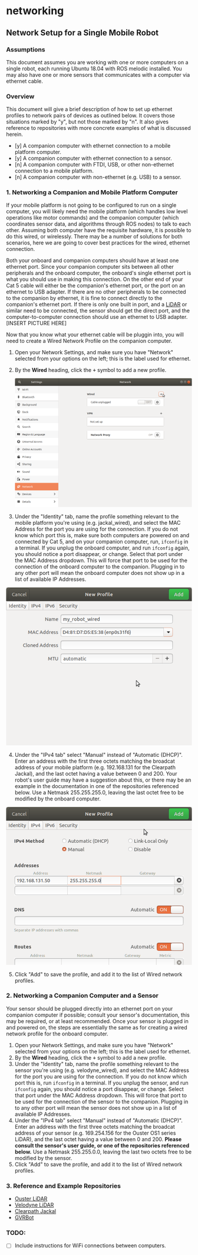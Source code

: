 # networking
## Network Setup for a Single Mobile Robot


### Assumptions
This document assumes you are working with one or more computers on a single robot, each running Ubuntu 18.04 with ROS melodic installed.  You may also have one or more sensors that communicates with a computer via ethernet cable.

### Overview
This document will give a brief description of how to set up ethernet profiles to network pairs of devices as outlined below.  It covers those situations marked by "y", but not those marked by "n".  It also gives reference to repositories with more concrete examples of what is discussed herein.

- [y] A companion computer with ethernet connection to a mobile platform computer.
- [y] A companion computer with ethernet connection to a sensor.
- [n] A companion computer with FTDI, USB, or other non-ethernet connection to a mobile platform.
- [n] A companion computer with non-ethernet (e.g. USB) to a sensor.

### 1. Networking a Companion and Mobile Platform Computer
If your mobile platform is not going to be configured to run on a single computer, you will likely need the mobile platform (which handles low level operations like motor commands) and the companion computer (which coordinates sensor data, and algorithms through ROS nodes) to talk to each other.  Assuming both computer have the requisite hardware, it is possible to do this wired, or wirelessly.  There may be a number of solutions for both scenarios, here we are going to cover best practices for the wired, ethernet connection.

Both your onboard and companion computers should have at least one ethernet port.  Since your companion computer sits between all other peripherals and the onboard computer, the onboard's single ethernet port is what you should use in making this connection.  On the other end of your Cat 5 cable will either be the companion's ethernet port, or the port on an ethernet to USB adapter.  If there are no other peripherals to be connected to the companion by ethernet, it is fine to connect directly to the companion's ethernet port.  If there is only one built in port, and a [LiDAR](https://github.com/westpoint-robotics/usma_LiDAR) or similar need to be connected, the sensor should get the direct port, and the computer-to-computer connection should use an ethernet to USB adapter. [INSERT PICTURE HERE]

Now that you know what your ethernet cable will be pluggin into, you will need to create a Wired Network Profile on the companion computer.
1. Open your Network Settings, and make sure you have "Network" selected from your options on the left; this is the label used for ethernet.
2. By the **Wired** heading, click the <kbd>+</kbd> symbol to add a new profile.  

   ![add profile](https://github.com/westpoint-robotics/robot_instructions/blob/main/networking/Add_Wired_Network.png)

3. Under the "Identity" tab, name the profile something relevant to the mobile platform you're using (e.g. jackal_wired), and select the MAC Address for the port you are using for the connection.  If you do not know which port this is, make sure both computers are powered on and connected by Cat 5, and on your companion computer, run, `ifconfig` in a terminal.  If you unplug the onboard computer, and run `ifconfig` again, you should notice a port disappear, or change.  Select that port under the MAC Address dropdown.  This will force that port to be used for the connection of the onboard computer to the companion.  Plugging in to any other port will mean the onboard computer does not show up in a list of available IP Addresses. 

![profile identity](https://github.com/westpoint-robotics/robot_instructions/blob/main/networking/my_robot_wired.png)

4. Under the "IPv4 tab" select "Manual" instead of "Automatic (DHCP)".  Enter an address with the first three octets matching the broadcat address of your mobile platform (e.g. 192.168.131 for the Clearpath Jackal), and the last octet having a value between 0 and 200.  Your robot's user guide may have a suggestion about this, or there may be an example in the documentation in one of the repositories referenced below.  Use a Netmask 255.255.255.0, leaving the last octet free to be modified by the onboard computer.

 ![ipv4](https://github.com/westpoint-robotics/robot_instructions/blob/main/networking/my_robot_ip4.png)

5. Click "Add" to save the profile, and add it to the list of Wired network profiles.

### 2. Networking a Companion Computer and a Sensor
Your sensor should be plugged directly into an ethernet port on your companion computer if possible; consult your sensor's documentation, this may be required, or at least recommended.  Once your sensor is plugged in and powered on, the steps are essentially the same as for creating a wired network profile for the onboard computer.

1. Open your Network Settings, and make sure you have "Network" selected from your options on the left; this is the label used for ethernet.
2. By the **Wired** heading, click the <kbd>+</kbd> symbol to add a new profile.
3. Under the "Identity" tab, name the profile something relevant to the sensor you're using (e.g. velodyne_wired), and select the MAC Address for the port you are using for the connection.  If you do not know which port this is, run `ifconfig` in a terminal.  If you unplug the sensor, and run `ifconfig` again, you should notice a port disappear, or change.  Select that port under the MAC Address dropdown.  This will force that port to be used for the connection of the sensor to the companion.  Plugging in to any other port will mean the sensor does not show up in a list of available IP Addresses.
4. Under the "IPv4 tab" select "Manual" instead of "Automatic (DHCP)".  Enter an address with the first three octets matching the broadcat address of your sensor (e.g. 169.254.156 for the Ouster OS1 series LiDAR), and the last octet having a value between 0 and 200.  **Please consult the sensor's user guide, or one of the repositories referenced below.**  Use a Netmask 255.255.0.0, leaving the last two octets free to be modified by the sensor.
5. Click "Add" to save the profile, and add it to the list of Wired network profiles.

### 3. Reference and Example Repositories
- [Ouster LiDAR](https://github.com/westpoint-robotics/usma_LiDAR/tree/master/usma_ouster)
- [Velodyne LiDAR](https://github.com/westpoint-robotics/usma_LiDAR/tree/master/usma_velodyne)
- [Clearpath Jackal](https://github.com/westpoint-robotics/usma_jackal)
- [GVRBot](https://github.com/westpoint-robotics/usma_gvrbot)


### TODO:
- [ ] Include instructions for WiFi connections between computers.

